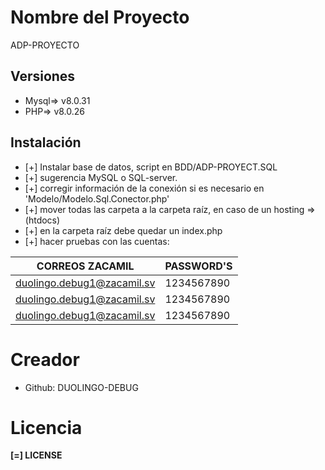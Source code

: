 # Nombre del Proyecto
ADP-PROYECTO

## Versiones
- Mysql=> v8.0.31
- PHP=> v8.0.26

## Instalación
- [+] Instalar base de datos, script en BDD/ADP-PROYECT.SQL
- [+] sugerencia MySQL o SQL-server.
- [+] corregir información de la conexión si es necesario en 'Modelo/Modelo.Sql.Conector.php'
- [+] mover todas las carpeta a la carpeta raíz, en caso de un hosting => (htdocs)
- [+] en la carpeta raíz debe quedar un index.php
- [+] hacer pruebas con las cuentas:

| CORREOS ZACAMIL | PASSWORD'S |
| ------------ | ------------ |
|duolingo.debug1@zacamil.sv|1234567890|
|duolingo.debug1@zacamil.sv|1234567890|
|duolingo.debug1@zacamil.sv|1234567890|

# Creador
- Github: DUOLINGO-DEBUG

# Licencia
**[=] LICENSE**
